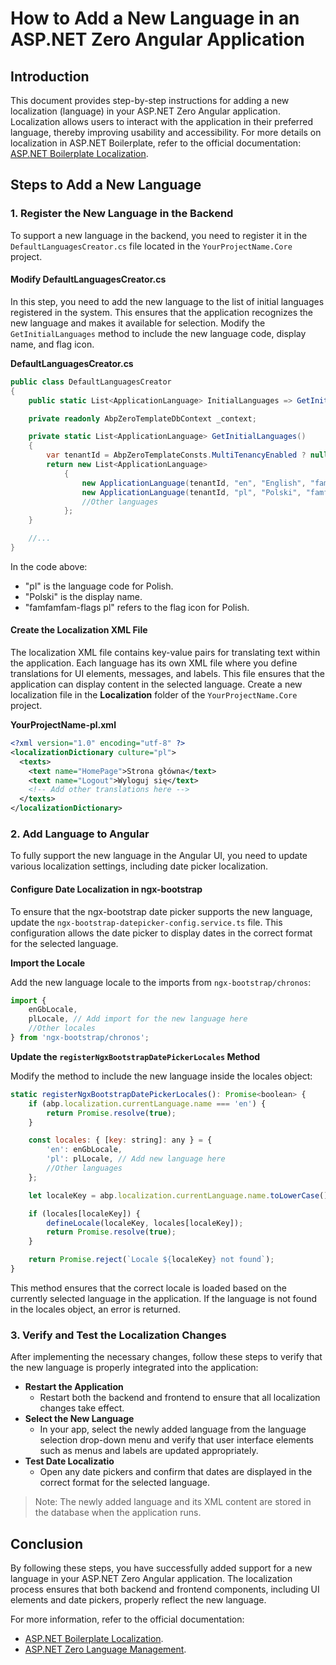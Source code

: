 # How to Add a New Language in an ASP.NET Zero Angular Application

## Introduction

This document provides step-by-step instructions for adding a new localization (language) in your ASP.NET Zero Angular application. Localization allows users to interact with the application in their preferred language, thereby improving usability and accessibility. For more details on localization in ASP.NET Boilerplate, refer to the official documentation: [ASP.NET Boilerplate Localization](https://aspnetboilerplate.com/Pages/Documents/Localization).

## Steps to Add a New Language

### 1. Register the New Language in the Backend

To support a new language in the backend, you need to register it in the `DefaultLanguagesCreator.cs` file located in the `YourProjectName.Core` project.

#### Modify DefaultLanguagesCreator.cs

In this step, you need to add the new language to the list of initial languages registered in the system. This ensures that the application recognizes the new language and makes it available for selection. Modify the `GetInitialLanguages` method to include the new language code, display name, and flag icon.

**DefaultLanguagesCreator.cs**
```c#
public class DefaultLanguagesCreator
{
    public static List<ApplicationLanguage> InitialLanguages => GetInitialLanguages();

    private readonly AbpZeroTemplateDbContext _context;

    private static List<ApplicationLanguage> GetInitialLanguages()
    {
        var tenantId = AbpZeroTemplateConsts.MultiTenancyEnabled ? null : (int?)1;
        return new List<ApplicationLanguage>
            {
                new ApplicationLanguage(tenantId, "en", "English", "famfamfam-flags us"),
                new ApplicationLanguage(tenantId, "pl", "Polski", "famfamfam-flags pl"),
                //Other languages
            };
    }

    //...
}
```

In the code above:

- "pl" is the language code for Polish.
- "Polski" is the display name.
- "famfamfam-flags pl" refers to the flag icon for Polish.

#### Create the Localization XML File

The localization XML file contains key-value pairs for translating text within the application. Each language has its own XML file where you define translations for UI elements, messages, and labels. 
This file ensures that the application can display content in the selected language. Create a new localization file in the **Localization** folder of the `YourProjectName.Core` project.

**YourProjectName-pl.xml**
```xml
<?xml version="1.0" encoding="utf-8" ?>
<localizationDictionary culture="pl">
  <texts>
    <text name="HomePage">Strona główna</text>
    <text name="Logout">Wyloguj się</text>
    <!-- Add other translations here -->
  </texts>
</localizationDictionary>
```

### 2. Add Language to Angular

To fully support the new language in the Angular UI, you need to update various localization settings, including date picker localization.

#### Configure Date Localization in ngx-bootstrap

To ensure that the ngx-bootstrap date picker supports the new language, update the `ngx-bootstrap-datepicker-config.service.ts` file. This configuration allows the date picker to display dates in the correct format for the selected language.

**Import the Locale**

Add the new language locale to the imports from `ngx-bootstrap/chronos`:

```javascript
import {
    enGbLocale,
    plLocale, // Add import for the new language here
    //Other locales
} from 'ngx-bootstrap/chronos';
```

**Update the `registerNgxBootstrapDatePickerLocales` Method**

Modify the method to include the new language inside the locales object:

```javascript
static registerNgxBootstrapDatePickerLocales(): Promise<boolean> {
    if (abp.localization.currentLanguage.name === 'en') {
        return Promise.resolve(true);
    }

    const locales: { [key: string]: any } = {
        'en': enGbLocale,
        'pl': plLocale, // Add new language here
        //Other languages
    };

    let localeKey = abp.localization.currentLanguage.name.toLowerCase();

    if (locales[localeKey]) {
        defineLocale(localeKey, locales[localeKey]);
        return Promise.resolve(true);
    }

    return Promise.reject(`Locale ${localeKey} not found`);
}
```

This method ensures that the correct locale is loaded based on the currently selected language in the application. If the language is not found in the locales object, an error is returned.

### 3. Verify and Test the Localization Changes
After implementing the necessary changes, follow these steps to verify that the new language is properly integrated into the application:

- **Restart the Application**
    - Restart both the backend and frontend to ensure that all localization changes take effect.
-  **Select the New Language**
    - In your app, select the newly added language from the language selection drop-down menu and
        verify that user interface elements such as menus and labels are updated appropriately.
- **Test Date Localizatio**
    - Open any date pickers and confirm that dates are displayed in the correct format for the selected language.

> Note: The newly added language and its XML content are stored in the database when the application runs.

## Conclusion
By following these steps, you have successfully added support for a new language in your ASP.NET Zero Angular application. The localization process ensures that both backend and frontend components, including UI elements and date pickers, properly reflect the new language.

For more information, refer to the official documentation: 
- [ASP.NET Boilerplate Localization](https://aspnetboilerplate.com/Pages/Documents/Localization).
- [ASP.NET Zero Language Management](https://aspnetboilerplate.com/Pages/Documents/Zero/Language-Management).